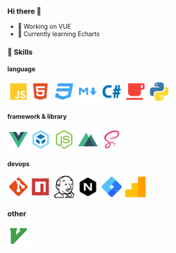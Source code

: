 ### Hi there 👋

- 🔭 Working on VUE
- 🌱 Currently learning Echarts
  
### 🚀 Skills

#### language
<img src="https://raw.githubusercontent.com/Griffin23/Griffin23/main/img/icon/javascript.png" alt="js" width="50"/><img src="https://raw.githubusercontent.com/Griffin23/Griffin23/main/img/icon/html.png" alt="html" width="50"/>
<img src="https://raw.githubusercontent.com/Griffin23/Griffin23/main/img/icon/css.png" alt="css" width="50"/>
<img src="https://raw.githubusercontent.com/Griffin23/Griffin23/main/img/icon/markdown.png" alt="markdown" width="50"/>
<img src="https://raw.githubusercontent.com/Griffin23/Griffin23/main/img/icon/csharp.png" alt="csharp" width="50"/>
<img src="https://raw.githubusercontent.com/Griffin23/Griffin23/main/img/icon/java.png" alt="java" width="50"/>
<img src="https://raw.githubusercontent.com/Griffin23/Griffin23/main/img/icon/python.png" alt="python" width="50"/>

#### framework & library
<img src="https://raw.githubusercontent.com/Griffin23/Griffin23/main/img/icon/vue.png" alt="vue" width="50"/><img src="https://raw.githubusercontent.com/Griffin23/Griffin23/main/img/icon/webpack.png" alt="webpack" width="50"/>
<img src="https://raw.githubusercontent.com/Griffin23/Griffin23/main/img/icon/nodejs.png" alt="nodejs" width="50"/>
<img src="https://raw.githubusercontent.com/Griffin23/Griffin23/main/img/icon/nuxt.png" alt="nuxt" width="50"/>
<img src="https://raw.githubusercontent.com/Griffin23/Griffin23/main/img/icon/sass.png" alt="sass" width="50"/>

#### devops 
<img src="https://raw.githubusercontent.com/Griffin23/Griffin23/main/img/icon/git.png" alt="git" width="50"/><img src="https://raw.githubusercontent.com/Griffin23/Griffin23/main/img/icon/npm.png" alt="npm" width="50"/>
<img src="https://raw.githubusercontent.com/Griffin23/Griffin23/main/img/icon/jenkins.png" alt="jenkins" width="50"/>
<img src="https://raw.githubusercontent.com/Griffin23/Griffin23/main/img/icon/nginx.png" alt="nginx" width="50"/>
<img src="https://raw.githubusercontent.com/Griffin23/Griffin23/main/img/icon/google-tag-manager.png" alt="google tag manager" width="50"/>
<img src="https://raw.githubusercontent.com/Griffin23/Griffin23/main/img/icon/ga.png" alt="google analytics" width="50"/>

### other
<img src="https://raw.githubusercontent.com/Griffin23/Griffin23/main/img/icon/vim.png" alt="vim" width="50"/>

<!--
**Griffin23/Griffin23** is a ✨ _special_ ✨ repository because its `README.md` (this file) appears on your GitHub profile.

Here are some ideas to get you started:

- 🔭 I’m currently working on ...
- 🌱 I’m currently learning ...
- 👯 I’m looking to collaborate on ...
- 🤔 I’m looking for help with ...
- 💬 Ask me about ...
- 📫 How to reach me: ...
- 😄 Pronouns: ...
- ⚡ Fun fact: ...
-->
